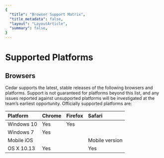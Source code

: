 ```yaml
---
{
  "title": "Browser Support Matrix",
  "title_metadata": false,
  "layout": "LayoutArticle",
  "summary": false,
}
---
```


# Supported Platforms

## Browsers

Cedar supports the latest, stable releases of the following browsers and platforms. Support is not guaranteed for platforms beyond this list, and any issues reported against unsupported platforms will be investigated at the team’s earliest opportunity.
Officially supported platforms are:

| **Platform** | **Chrome** | **Firefox** | **Safari**     |
| :----------- | :--------- | :---------- | :------------- |
| Windows 10   | Yes        | Yes         |                |
| Windows 7    | Yes        |             |                |
| Mobile iOS   |            |             | Mobile version |
| OS X 10.13   | Yes        |             | Yes            |
